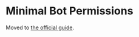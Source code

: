 # Minimal Bot Permissions

Moved to [the official guide](https://github.com/automuteus/deploy/blob/main/BOT_README.md).
